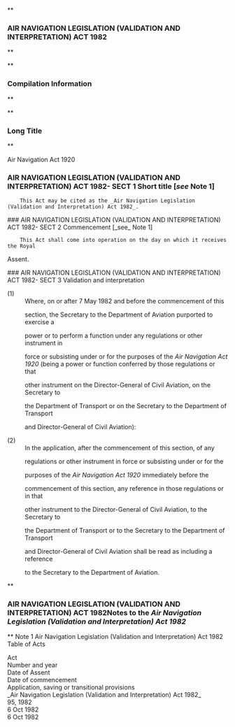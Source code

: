 **

###  AIR NAVIGATION LEGISLATION (VALIDATION AND INTERPRETATION) ACT 1982 
**


**

###  Compilation Information 
**





**

###  Long Title 
**

Air Navigation Act 1920
###  AIR NAVIGATION LEGISLATION (VALIDATION AND INTERPRETATION) ACT 1982- SECT 1  Short title [_see_ Note 1] 
<dl compact="">

		This Act may be cited as the _Air Navigation Legislation (Validation and Interpretation) Act 1982_.

 </dl>
###  AIR NAVIGATION LEGISLATION (VALIDATION AND INTERPRETATION) ACT 1982- SECT 2  Commencement [_see_ Note 1] 
<dl compact="">

		This Act shall come into operation on the day on which it receives the Royal

Assent.

 </dl>
###  AIR NAVIGATION LEGISLATION (VALIDATION AND INTERPRETATION) ACT 1982- SECT 3  Validation and interpretation 
<dl compact="">

<dt>(1)</dt><dd>Where, on or after 7&#160;May 1982 and before the commencement of this

section, the Secretary to the Department of Aviation purported to exercise a

power or to perform a function under any regulations or other instrument in

force or subsisting under or for the purposes of the _Air Navigation Act 1920_ (being a power or function conferred by those regulations or that

other instrument on the Director-General of Civil Aviation, on the Secretary to

the Department of Transport or on the Secretary to the Department of Transport

and Director-General of Civil Aviation):

</dd> </dl>

<dl compact="">

<dt>(2)</dt><dd>In the application, after the commencement of this section, of any

regulations or other instrument in force or subsisting under or for the

purposes of the _Air Navigation Act 1920_ immediately before the

commencement of this section, any reference in those regulations or in that

other instrument to the Director-General of Civil Aviation, to the Secretary to

the Department of Transport or to the Secretary to the Department of Transport

and Director-General of Civil Aviation shall be read as including a reference

to the Secretary to the Department of Aviation.

</dd> </dl>
**

###  AIR NAVIGATION LEGISLATION (VALIDATION AND INTERPRETATION) ACT 1982<centreit>Notes to the _Air Navigation Legislation (Validation and Interpretation) Act 1982_ </centreit>
**
Note 1
Air Navigation Legislation (Validation and Interpretation) Act 1982
Table of Acts
<tr align="left">
  <th colspan="1" align="left">
    <div>Act</div>

  </th>
  <th colspan="1" align="left">
    <div>Number 
and year</div>

  </th>
  <th colspan="1" align="left">
    <div>Date 
of Assent</div>

  </th>
  <th colspan="1" align="left">
    <div>Date of commencement</div>

  </th>
  <th colspan="1" align="left">
    <div>Application, saving or transitional provisions</div>

  </th>
</tr>
<tr align="left">
  <td colspan="1" align="left">
    <div>_Air Navigation Legislation (Validation and Interpretation) Act 1982_</div>

  </td>
  <td colspan="1" align="left">
    <div>95, 1982</div>

  </td>
  <td colspan="1" align="left">
    <div>6 Oct 1982</div>

  </td>
  <td colspan="1" align="left">
    <div>6 Oct 1982</div>

  </td>
  <td colspan="1" align="left">

  </td>
</tr>
<tr align="left">
  <td colspan="1" align="left">

  </td>
  <td colspan="1" align="left">

  </td>
  <td colspan="1" align="left">

  </td>
  <td colspan="1" align="left">

  </td>
  <td colspan="1" align="left">

  </td>
</tr>




